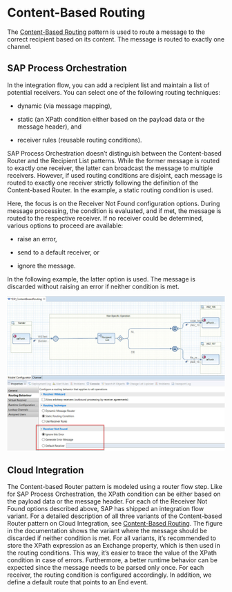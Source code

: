 <!-- loio147229ca9f88465ca3ab3c6bd3eee589 -->

# Content-Based Routing

The [Content-Based Routing](https://www.enterpriseintegrationpatterns.com/patterns/messaging/ContentBasedRouter.html) pattern is used to route a message to the correct recipient based on its content. The message is routed to exactly one channel.



<a name="loio147229ca9f88465ca3ab3c6bd3eee589__section_zxf_pyj_qqb"/>

## SAP Process Orchestration

In the integration flow, you can add a recipient list and maintain a list of potential receivers. You can select one of the following routing techniques:

-   dynamic \(via message mapping\),

-   static \(an XPath condition either based on the payload data or the message header\), and

-   receiver rules \(reusable routing conditions\).


SAP Process Orchestration doesn’t distinguish between the Content-based Router and the Recipient List patterns. While the former message is routed to exactly one receiver, the latter can broadcast the message to multiple receivers. However, if used routing conditions are disjoint, each message is routed to exactly one receiver strictly following the definition of the Content-based Router. In the example, a static routing condition is used.

Here, the focus is on the Receiver Not Found configuration options. During message processing, the condition is evaluated, and if met, the message is routed to the respective receiver. If no receiver could be determined, various options to proceed are available:

-   raise an error,

-   send to a default receiver, or

-   ignore the message.


In the following example, the latter option is used. The message is discarded without raising an error if neither condition is met.

![](images/IntegrationPattern_Content-BasedRouting_841adf5.png)



<a name="loio147229ca9f88465ca3ab3c6bd3eee589__section_jdk_pyj_qqb"/>

## Cloud Integration

The Content-based Router pattern is modeled using a router flow step. Like for SAP Process Orchestration, the XPath condition can be either based on the payload data or the message header. For each of the Receiver Not Found options described above, SAP has shipped an integration flow variant. For a detailed description of all three variants of the Content-based Router pattern on Cloud Integration, see [Content-Based Routing](https://help.sap.com/viewer/368c481cd6954bdfa5d0435479fd4eaf/Cloud/en-US/90f35f3d4fa740a28c49ab2b85940609.html). The figure in the documentation shows the variant where the message should be discarded if neither condition is met. For all variants, it’s recommended to store the XPath expression as an Exchange property, which is then used in the routing conditions. This way, it’s easier to trace the value of the XPath condition in case of errors. Furthermore, a better runtime behavior can be expected since the message needs to be parsed only once. For each receiver, the routing condition is configured accordingly. In addition, we define a default route that points to an End event.

